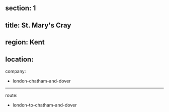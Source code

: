 section: 1
----
title: St. Mary's Cray
----
region: Kent
----
location: 
----
company:
- london-chatham-and-dover
----
route:
- london-to-chatham-and-dover
